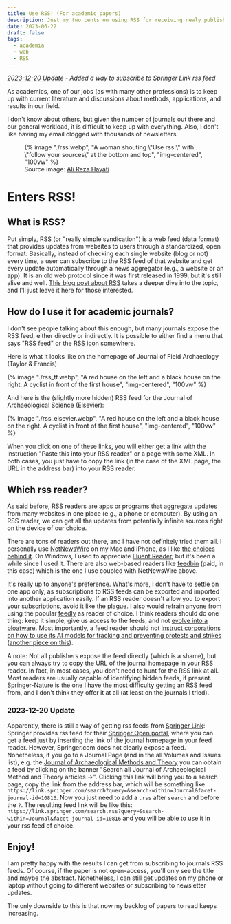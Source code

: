 ```yaml
---
title: Use RSS! (For academic papers)
description: Just my two cents on using RSS for receiving newly published papers
date: 2023-06-22
draft: false
tags:
  - academia
  - web
  - RSS
---
```


_[2023-12-20 Update](#2023-12-20-update) - Added a way to subscribe to Springer Link rss feed_

As academics, one of our jobs (as with many other professions) is to keep up with current literature and discussions about methods, applications, and results in our field.

I don't know about others, but given the number of journals out there and our general workload, it is difficult to keep up with everything. Also, I don't like having my email clogged with thousands of newsletters. 

<figure>
  {% image "./rss.webp", "A woman shouting \"Use rss!\" with \"follow your sources\" at the bottom and top", "img-centered", "100vw" %}
  <figcaption>Source image: <a href="https://alirezahayati.com/feeds/">Ali Reza Hayati</a></figcaption>
</figure>

<p class="small"></p>

# Enters RSS!

## What is RSS?

Put simply, RSS (or "really simple syndication") is a web feed (data format) that provides updates from websites to users through a standardized, open format. Basically, instead of checking each single website (blog or not) every time, a user can subscribe to the RSS feed of that website and get every update automatically through a news aggregator (e.g., a website or an app). It is an old web protocol since it was first released in 1999, but it's still alive and well. [This blog post about RSS](https://alirezahayati.com/2021/09/11/what-is-rss-really-simple-syndication/) takes a deeper dive into the topic, and I'll just leave it here for those interested.

## How do I use it for academic journals?

I don't see people talking about this enough, but many journals expose the RSS feed, either directly or indirectly. It is possible to either find a menu that says "RSS feed" or the [RSS icon](https://commons.wikimedia.org/wiki/File:Feed-icon.svg) somewhere.

Here is what it looks like on the homepage of Journal of Field Archaeology (Taylor & Francis)

{% image "./rss_tf.webp", "A red house on the left and a black house on the right. A cyclist in front of the first house", "img-centered", "100vw" %}

And here is the (slightly more hidden) RSS feed for the Journal of Archaeological Science (Elsevier):

{% image "./rss_elsevier.webp", "A red house on the left and a black house on the right. A cyclist in front of the first house", "img-centered", "100vw" %}

When you click on one of these links, you will either get a link with the instruction "Paste this into your RSS reader" or a page with some XML. In both cases, you just have to copy the link (in the case of the XML page, the URL in the address bar) into your RSS reader.

## Which rss reader?

As said before, RSS readers are apps or programs that aggregate updates from many websites in one place (e.g., a phone or computer). By using an RSS reader, we can get all the updates from potentially infinite sources right on the device of our choice.

There are tons of readers out there, and I have not definitely tried them all. I personally use [NetNewsWire](https://netnewswire.com/) on my Mac and iPhone, as I like [the choices behind it](https://inessential.com/2023/02/20/on_not_taking_money_for_netnewswire). On Windows, I used to appreciate [Fluent Reader](https://hyliu.me/fluent-reader/), but it's been a while since I used it. There are also web-based readers like [feedbin](https://feedbin.com/) (paid, in this case) which is the one I use coupled with NetNewsWire above. 


It's really up to anyone's preference. What's more, I don't have to settle on one app only, as subscriptions to RSS feeds can be exported and imported into another application easily. If an RSS reader doesn't allow you to export your subscriptions, avoid it like the plague. 
I also would refrain anyone from using the popular [feedly](https://feedly.com/) as reader of choice. I think readers should do one thing: keep it simple, give us access to the feeds, and not [evolve into a bloatware](https://erikgahner.dk/2022/goodbye-feedly/). Most importantly, a feed reader should not [instruct corporations on how to use its AI models for tracking and preventing protests and strikes](https://web.archive.org/web/20230329162149/https://blog.feedly.com/how-to-track-protests-in-your-market-with-feedly-ai/) ([another piece on this](https://newsletter.mollywhite.net/p/feedly-launches-strikebreaking-as)).

A note: Not all publishers expose the feed directly (which is a shame), but you can always try to copy the URL of the journal homepage in your RSS reader. In fact, in most cases, you don't need to hunt for the RSS link at all. Most readers are usually capable of identifying hidden feeds, if present. Springer-Nature is the one I have the most difficulty getting an RSS feed from, and I don't think they offer it at all (at least on the journals I tried).

### 2023-12-20 Update

Apparently, there is still a way of getting rss feeds from [Springer Link](https://link.springer.com): Springer provides rss feed for their [Springer Open portal](https://www.springeropen.com), where you can get a feed just by inserting the link of the journal homepage in your feed reader. However, Springer.com does not clearly expose a feed. Nonetheless, if you go to a Journal Page (and in the all Volumes and Issues list), e.g. the [Journal of Archaeological Methods and Theory](https://link.springer.com/journal/10816/volumes-and-issues) you can obtain a feed by clicking on the banner "Search all Journal of Archaeological Method and Theory articles ->". Clicking this link will bring you to a search page, copy the link from the address bar, which will be something like `https://link.springer.com/search?query=&search-within=Journal&facet-journal-id=10816`. Now you just need to add a `.rss` after `search` and before the `?`. The resulting feed link will be like this: `https://link.springer.com/search.rss?query=&search-within=Journal&facet-journal-id=10816` and you will be able to use it in your rss feed of choice.

## Enjoy!

I am pretty happy with the results I can get from subscribing to journals RSS feeds. Of course, if the paper is not open-access, you'll only see the title and maybe the abstract. Nonetheless, I can still get updates on my phone or laptop without going to different websites or subscribing to newsletter updates.

The only downside to this is that now my backlog of papers to read keeps increasing.